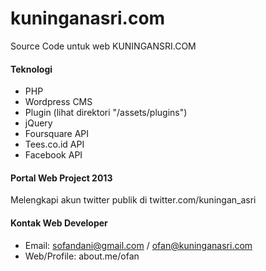 # kuninganasri.com
Source Code untuk web KUNINGANSRI.COM

#### Teknologi
- PHP
- Wordpress CMS
- Plugin (lihat direktori "/assets/plugins")
- jQuery
- Foursquare API
- Tees.co.id API
- Facebook API

#### Portal Web Project 2013
Melengkapi akun twitter publik di twitter.com/kuningan_asri

#### Kontak Web Developer
- Email: sofandani@gmail.com / ofan@kuninganasri.com
- Web/Profile: about.me/ofan
